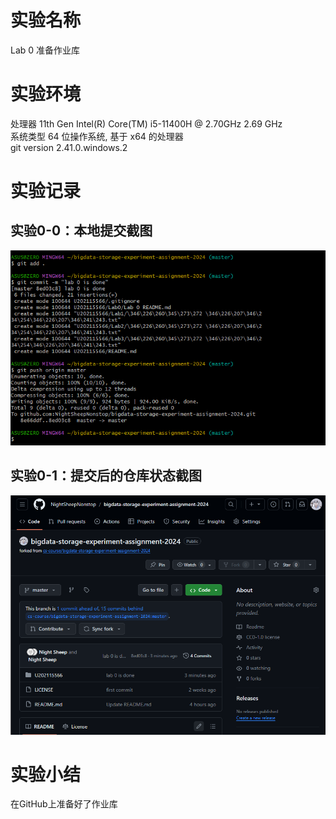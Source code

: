# 实验名称

Lab 0 准备作业库
# 实验环境

处理器	11th Gen Intel(R) Core(TM) i5-11400H @ 2.70GHz   2.69 GHz  
系统类型	64 位操作系统, 基于 x64 的处理器  
git version 2.41.0.windows.2  
# 实验记录

## 实验0-0：本地提交截图

![](figure/Snipaste_2024-03-19_19-29-40.png)

## 实验0-1：提交后的仓库状态截图

![](figure/Snipaste_2024-03-19_19-31-58.png)
# 实验小结

在GitHub上准备好了作业库
